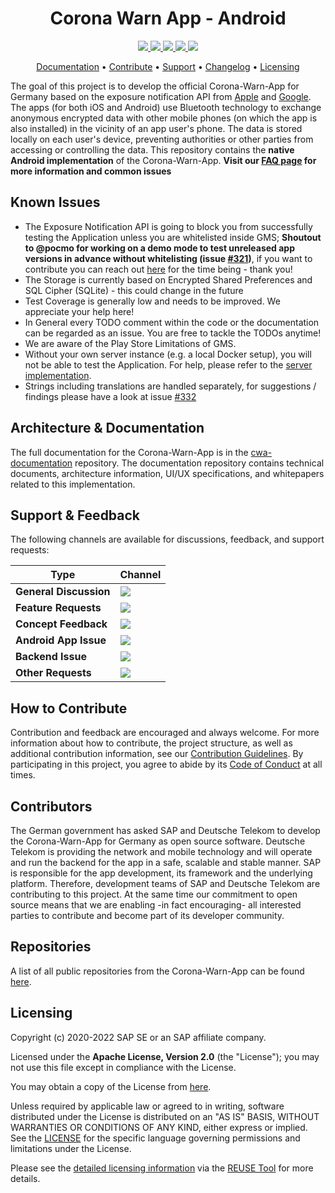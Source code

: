<h1 align="center">
    Corona Warn App - Android
</h1>

<p align="center">
    <a href="https://github.com/corona-warn-app/cwa-app-android/issues" title="Open Issues">
        <img src="https://img.shields.io/github/issues/corona-warn-app/cwa-app-android">
    </a>
    <a href="https://circleci.com/gh/corona-warn-app/cwa-app-android" title="Build Status">
        <img src="https://circleci.com/gh/corona-warn-app/cwa-app-android.png?circle-token=c26c689ad7833b8c0786752d3e65f56f25f906f3&style=shield&branch=main">
    </a>
   <a href="https://sonarcloud.io/component_measures?id=corona-warn-app_cwa-app-android&metric=Coverage&view=list" title="Coverage">
       <img src="https://sonarcloud.io/api/project_badges/measure?project=corona-warn-app_cwa-app-android&metric=coverage">
    </a>
    <a href="./LICENSE" title="License">
        <img src="https://img.shields.io/badge/License-Apache%202.0-green.svg">
    </a>
    <a href="https://api.reuse.software/info/github.com/corona-warn-app/cwa-app-android" title="REUSE Status">
        <img src="https://api.reuse.software/badge/github.com/corona-warn-app/cwa-app-android">
    </a>
</p>

<p align="center">
  <a href="#architecture--documentation">Documentation</a> •
  <a href="#how-to-contribute">Contribute</a> •
  <a href="#support--feedback">Support</a> •
  <a href="https://github.com/corona-warn-app/cwa-app-android/releases">Changelog</a> •
  <a href="#licensing">Licensing</a>
</p>

The goal of this project is to develop the official Corona-Warn-App for Germany based on the exposure notification API from [Apple](https://www.apple.com/covid19/contacttracing/) and [Google](https://www.google.com/covid19/exposurenotifications/). The apps (for both iOS and Android) use Bluetooth technology to exchange anonymous encrypted data with other mobile phones (on which the app is also installed) in the vicinity of an app user's phone. The data is stored locally on each user's device, preventing authorities or other parties from accessing or controlling the data. This repository contains the **native Android implementation** of the Corona-Warn-App.
**Visit our [FAQ page](https://www.coronawarn.app/en/faq/) for more information and common issues**

## Known Issues

* The Exposure Notification API is going to block you from successfully testing the Application unless you are whitelisted inside GMS; **Shoutout to @pocmo for working on a demo mode to test unreleased app versions in advance without whitelisting (issue [#321](https://github.com/corona-warn-app/cwa-app-android/issues/321))**, if you want to contribute you can reach out [here](https://github.com/pocmo/cwa-app-android) for the time being - thank you!
* The Storage is currently based on Encrypted Shared Preferences and SQL Cipher (SQLite) - this could change in the future
* Test Coverage is generally low and needs to be improved. We appreciate your help here!
* In General every TODO comment within the code or the documentation can be regarded as an issue. You are free to tackle the TODOs anytime!
* We are aware of the Play Store Limitations of GMS.
* Without your own server instance (e.g. a local Docker setup), you will not be able to test the Application. For help, please refer to the [server implementation](https://github.com/corona-warn-app/cwa-server).
* Strings including translations are handled separately, for suggestions / findings please have a look at issue [#332](https://github.com/corona-warn-app/cwa-app-android/issues/332)

## Architecture & Documentation

The full documentation for the Corona-Warn-App is in the [cwa-documentation](https://github.com/corona-warn-app/cwa-documentation) repository. The documentation repository contains technical documents, architecture information, UI/UX specifications, and whitepapers related to this implementation.

## Support & Feedback

The following channels are available for discussions, feedback, and support requests:

| Type                     | Channel                                                |
| ------------------------ | ------------------------------------------------------ |
| **General Discussion**   | <a href="https://github.com/corona-warn-app/cwa-documentation/issues/new/choose" title="General Discussion"><img src="https://img.shields.io/github/issues/corona-warn-app/cwa-documentation/question.svg?style=flat-square"></a> </a>   |
| **Feature Requests**    | <a href="https://github.com/corona-warn-app/cwa-wishlist/issues/new/choose" title="Create Feature Request"><img src="https://img.shields.io/github/issues/corona-warn-app/cwa-wishlist?style=flat-square"></a>  |
| **Concept Feedback**    | <a href="https://github.com/corona-warn-app/cwa-documentation/issues/new/choose" title="Open Concept Feedback"><img src="https://img.shields.io/github/issues/corona-warn-app/cwa-documentation/architecture.svg?style=flat-square"></a>  |
| **Android App Issue**    | <a href="https://github.com/corona-warn-app/cwa-app-android/issues/new/choose" title="Open Android Issue"><img src="https://img.shields.io/github/issues/corona-warn-app/cwa-app-android?style=flat-square"></a>  |
| **Backend Issue**    | <a href="https://github.com/corona-warn-app/cwa-server/issues/new/choose" title="Open Backend Issue"><img src="https://img.shields.io/github/issues/corona-warn-app/cwa-server?style=flat-square"></a>  |
| **Other Requests**    | <a href="mailto:corona-warn-app.opensource@sap.com" title="Email CWA Team"><img src="https://img.shields.io/badge/email-CWA%20team-green?logo=mail.ru&style=flat-square&logoColor=white"></a>   |

## How to Contribute

Contribution and feedback are encouraged and always welcome. For more information about how to contribute, the project structure, as well as additional contribution information, see our [Contribution Guidelines](./CONTRIBUTING.md). By participating in this project, you agree to abide by its [Code of Conduct](./CODE_OF_CONDUCT.md) at all times.

## Contributors

The German government has asked SAP and Deutsche Telekom to develop the Corona-Warn-App for Germany as open source software. Deutsche Telekom is providing the network and mobile technology and will operate and run the backend for the app in a safe, scalable and stable manner. SAP is responsible for the app development, its framework and the underlying platform. Therefore, development teams of SAP and Deutsche Telekom are contributing to this project. At the same time our commitment to open source means that we are enabling -in fact encouraging- all interested parties to contribute and become part of its developer community.

## Repositories

A list of all public repositories from the Corona-Warn-App can be found [here](https://github.com/corona-warn-app/cwa-documentation/blob/master/README.md#repositories).

## Licensing

Copyright (c) 2020-2022 SAP SE or an SAP affiliate company.

Licensed under the **Apache License, Version 2.0** (the "License"); you may not use this file except in compliance with the License.

You may obtain a copy of the License from [here](./LICENSE).

Unless required by applicable law or agreed to in writing, software distributed under the License is distributed on an "AS IS" BASIS, WITHOUT WARRANTIES OR CONDITIONS OF ANY KIND, either express or implied. See the [LICENSE](./LICENSE) for the specific language governing permissions and limitations under the License.

Please see the [detailed licensing information](https://api.reuse.software/info/github.com/corona-warn-app/cwa-app-android) via the [REUSE Tool](https://reuse.software/) for more details.
